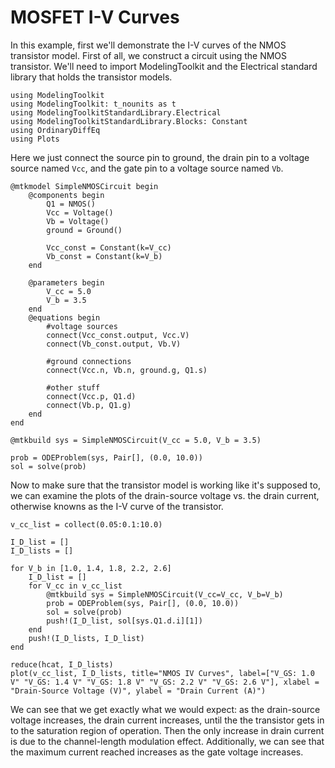 # MOSFET I-V Curves 
In this example, first we'll demonstrate the I-V curves of the NMOS transistor model. 
First of all, we construct a circuit using the NMOS transistor. We'll need to import ModelingToolkit and the Electrical standard library that holds the transistor models.

```@example NMOS
using ModelingToolkit
using ModelingToolkit: t_nounits as t
using ModelingToolkitStandardLibrary.Electrical
using ModelingToolkitStandardLibrary.Blocks: Constant
using OrdinaryDiffEq
using Plots
```

Here we just connect the source pin to ground, the drain pin to a voltage source named `Vcc`, and the gate pin to a voltage source named `Vb`.
```@example NMOS
@mtkmodel SimpleNMOSCircuit begin
    @components begin
        Q1 = NMOS()
        Vcc = Voltage()
        Vb = Voltage()
        ground = Ground()

        Vcc_const = Constant(k=V_cc)
        Vb_const = Constant(k=V_b)
    end

    @parameters begin
        V_cc = 5.0
        V_b = 3.5
    end
    @equations begin
        #voltage sources
        connect(Vcc_const.output, Vcc.V)
        connect(Vb_const.output, Vb.V)

        #ground connections
        connect(Vcc.n, Vb.n, ground.g, Q1.s)

        #other stuff
        connect(Vcc.p, Q1.d)
        connect(Vb.p, Q1.g)
    end
end

@mtkbuild sys = SimpleNMOSCircuit(V_cc = 5.0, V_b = 3.5)

prob = ODEProblem(sys, Pair[], (0.0, 10.0))
sol = solve(prob)
```

Now to make sure that the transistor model is working like it's supposed to, we can examine the plots of the drain-source voltage vs. the drain current, otherwise knowns as the I-V curve of the transistor. 
```@example NMOS
v_cc_list = collect(0.05:0.1:10.0)

I_D_list = []
I_D_lists = []

for V_b in [1.0, 1.4, 1.8, 2.2, 2.6]
    I_D_list = []
    for V_cc in v_cc_list
        @mtkbuild sys = SimpleNMOSCircuit(V_cc=V_cc, V_b=V_b)
        prob = ODEProblem(sys, Pair[], (0.0, 10.0))
        sol = solve(prob)
        push!(I_D_list, sol[sys.Q1.d.i][1])
    end
    push!(I_D_lists, I_D_list)
end

reduce(hcat, I_D_lists)
plot(v_cc_list, I_D_lists, title="NMOS IV Curves", label=["V_GS: 1.0 V" "V_GS: 1.4 V" "V_GS: 1.8 V" "V_GS: 2.2 V" "V_GS: 2.6 V"], xlabel = "Drain-Source Voltage (V)", ylabel = "Drain Current (A)")
```

We can see that we get exactly what we would expect: as the drain-source voltage increases, the drain current increases, until the the transistor gets in to the saturation region of operation. 
Then the only increase in drain current is due to the channel-length modulation effect. Additionally, we can see that the maximum current reached increases as the gate voltage increases. 
